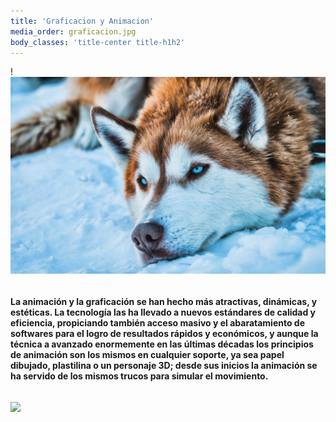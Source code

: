```yaml
---
title: 'Graficacion y Animacion'
media_order: graficacion.jpg
body_classes: 'title-center title-h1h2'
---
```


!![](brown-husky-4k-hdr-pets-winter.jpg)                                                                     

###### #### 
  **La animación y la graficación se han hecho más atractivas, dinámicas, y estéticas. La tecnología las  ha llevado a nuevos estándares de calidad y eficiencia, propiciando también acceso masivo y el abaratamiento de softwares para el  logro de  resultados rápidos y económicos, y aunque la técnica a avanzado enormemente en las últimas décadas los principios de animación son los mismos en cualquier soporte, ya sea papel dibujado, plastilina o un personaje 3D; desde sus inicios la animación se ha servido de los mismos trucos para simular el movimiento.**
###### ####
![](http:/https://www.google.com/url?sa=i&source=images&cd=&ved=&url=https%3A%2F%2Fwww.aprendum.com%2Fpack-cursos-online-diseno-marketing-publicidad%2F&psig=AOvVaw2v2PJ1UK8a79K_xiFUZyGZ&ust=1559319110039847/)

